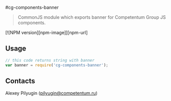 #cg-components-banner
 > CommonJS module which exports banner for Competentum Group JS components.

[![NPM version][npm-image]][npm-url]

## Usage
```javascript
// this code returns string with banner
var banner = require('cg-components-banner');

```

## Contacts
Alexey Pilyugin ([pilyugin@competentum.ru](mailto:pilyugin@competentum.ru))